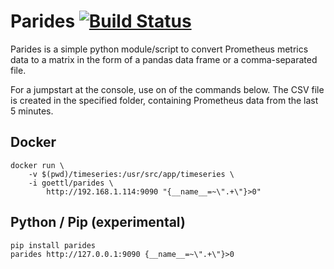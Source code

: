 # Parides [![Build Status](https://github.com/goettl79/parides/workflows/Python-Package/badge.svg)](https://github.com/goettl79/parides/workflows/Python-Package/badge.svg)


Parides is a simple python module/script to convert Prometheus metrics data to a matrix in the form of a pandas data frame
 or a comma-separated file. 
 
For a jumpstart at the console, use on of the commands below. 
The CSV file is created in the specified 
folder, containing Prometheus data from the last 5 minutes.

## Docker

    docker run \
        -v $(pwd)/timeseries:/usr/src/app/timeseries \
        -i goettl/parides \
            http://192.168.1.114:9090 "{__name__=~\".+\"}>0"
            
## Python / Pip (experimental)

    pip install parides
    parides http://127.0.0.1:9090 {__name__=~\".+\"}>0
    